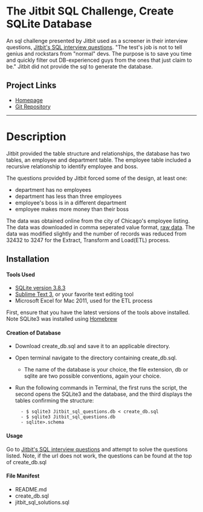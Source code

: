 The Jitbit SQL Challenge, Create SQLite Database
================
An sql challenge presented by Jitbit used as a screener in their interview questions, [Jitbit's SQL interview questions](http://www.jitbit.com/news/181-jitbits-sql-interview-questions/). "The test's job is not to tell genius and rockstars from "normal" devs. The purpose is to save you time and quickly filter out DB-experienced guys from the ones that just claim to be." Jitbit did not provide the sql to generate the database.


Project Links
-------------
 - [Homepage](http://diek.ca)
 - [Git Repository](https://github.com/diek/jitbit_sql_challenge.git)



-------------------------------------------------------------------------------------------



Description
============
Jitbit provided the table structure and relationships, the database has two tables, an employee and department table. The employee table included a recursive relationship to identify employee and boss.

The questions provided by Jitbit forced some of the design, at least one:
 - department has no employees
 - department has less than three employees
 - employee's boss is in a different department
 - employee makes more money than their boss

The data was obtained online from the city of Chicago's employee listing. The data was downloaded in comma seperated value format, [raw data](http://www.cityofchicago.org/city/en/depts/dhr/dataset/current_employeenamessalariesandpositiontitles.html). The data was modified slightly and the number of records was reduced from 32432 to 3247 for the Extract, Transform and Load(ETL) process.


Installation
------------
#### Tools Used
 - [SQLite version 3.8.3](http://www.sqlite.org/)
 - [Sublime Text 3](http://www.sublimetext.com/), or your favorite text editing tool
 - Microsoft Excel for Mac 2011,  used for the ETL process


First, ensure that you have the latest versions of the tools above installed. Note SQLite3 was installed using [Homebrew](brew.sh)

#### Creation of Database

- Download create_db.sql and save it to an applicable directory.

- Open terminal navigate to the directory containing create_db.sql.

	- The name of the database is your choice, the file extension, db or sqlite are two possible conventions, again your choice.

- Run the following commands in Terminal, the first runs the script, the second opens the SQLite3 and the database, and the third displays the tables confirming the structure:

		- $ sqlite3 Jitbit_sql_questions.db < create_db.sql
        - $ sqlite3 Jitbit_sql_questions.db
		- sqlite>.schema

#### Usage ####
Go to [Jitbit's SQL interview questions](http://www.jitbit.com/news/181-jitbits-sql-interview-questions/) and attempt to solve the questions listed. Note, if the url does not work, the questions can be found at the top of create_db.sql

#### File Manifest ####
- README.md
- create_db.sql
- jitbit_sql_solutions.sql
